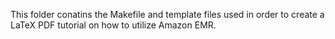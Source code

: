 This folder conatins the Makefile and template files used in order to create a LaTeX PDF tutorial on how to utilize Amazon EMR.
